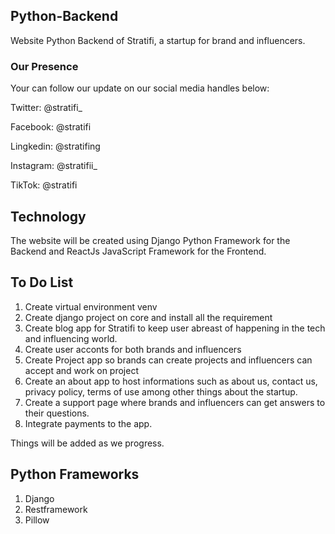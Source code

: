 ## Python-Backend
Website Python Backend of Stratifi, a startup for brand and influencers.


### Our Presence
Your can follow our update on our social media handles below:

Twitter: @stratifi_

Facebook: @stratifi

Lingkedin: @stratifing

Instagram: @stratifii_

TikTok: @stratifi

## Technology

The website will be created using Django Python Framework for the Backend and ReactJs JavaScript Framework for the Frontend.

## To Do List

1. Create virtual environment venv 
2. Create django project on core and install all the requirement
3. Create blog app for Stratifi to keep user abreast of happening in the tech and influencing world. 
4. Create user acconts for both brands and influencers
5. Create Project app so brands can create projects and influencers can accept and work on project 
6. Create an about app to host informations such as about us, contact us, privacy policy, terms of use among other things about the startup.
7. Create a support page where brands and influencers can get answers to their questions.
8. Integrate payments to the app.

Things will be added as we progress.

## Python Frameworks
1. Django
2. Restframework
3. Pillow

